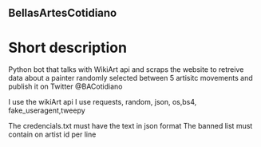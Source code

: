 ## BellasArtesCotidiano
# Short description
Python bot that talks with WikiArt api and scraps the website to retreive data about a painter randomly selected between 5 artisitc movements
and publish it on Twitter @BACotidiano

I use the wikiArt api
I use requests, random, json, os,bs4, fake_useragent,tweepy

The credencials.txt must have the text in json format
The banned list must contain on artist id per line
